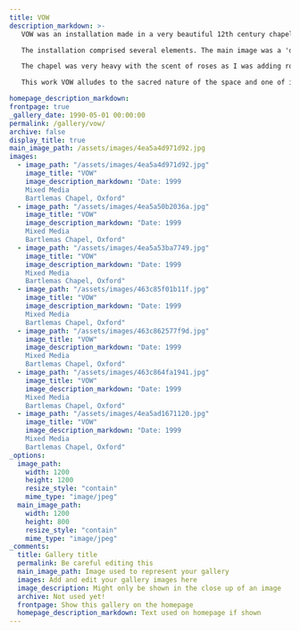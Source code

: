 ```yaml
---
title: VOW
description_markdown: >-
   VOW was an installation made in a very beautiful 12th century chapel in Oxford called Bartlemas Chapel in May 1999. The chapel was once attached to a medieval leper hospital and over the centuries was used for marriages. It is still a consecrated church and monthly services are held there.

   The installation comprised several elements. The main image was a 'drawing' of a rose, made from dried rose petals. This was made on the floor of the chancel in front of the alter. On the seats in the chapel were placed simple black hand mirrors which the viewer could pick up and use for self-reflection. A sound recording played once a minute my own voice unaccompanied singing "When i fall in love it wil be forever" from the Nat King Cole song.  

   The chapel was very heavy with the scent of roses as I was adding rose oil to the petals daily for the week that the piece was installed.  

   This work VOW alludes to the sacred nature of the space and one of it's functions. It offers a timeless and enduring emblem of romantic love as a celebration of it as well as a reflection on the nature of the vow implicit within a marriage.

homepage_description_markdown: 
frontpage: true
_gallery_date: 1990-05-01 00:00:00
permalink: /gallery/vow/
archive: false
display_title: true
main_image_path: /assets/images/4ea5a4d971d92.jpg
images:
  - image_path: "/assets/images/4ea5a4d971d92.jpg"
    image_title: "VOW"
    image_description_markdown: "Date: 1999  
    Mixed Media  
    Bartlemas Chapel, Oxford"
  - image_path: "/assets/images/4ea5a50b2036a.jpg"
    image_title: "VOW"
    image_description_markdown: "Date: 1999  
    Mixed Media  
    Bartlemas Chapel, Oxford"
  - image_path: "/assets/images/4ea5a53ba7749.jpg"
    image_title: "VOW"
    image_description_markdown: "Date: 1999  
    Mixed Media  
    Bartlemas Chapel, Oxford"
  - image_path: "/assets/images/463c85f01b11f.jpg"
    image_title: "VOW"
    image_description_markdown: "Date: 1999  
    Mixed Media  
    Bartlemas Chapel, Oxford"
  - image_path: "/assets/images/463c862577f9d.jpg"
    image_title: "VOW"
    image_description_markdown: "Date: 1999  
    Mixed Media  
    Bartlemas Chapel, Oxford"
  - image_path: "/assets/images/463c864fa1941.jpg"
    image_title: "VOW"
    image_description_markdown: "Date: 1999  
    Mixed Media  
    Bartlemas Chapel, Oxford"
  - image_path: "/assets/images/4ea5ad1671120.jpg"
    image_title: "VOW"
    image_description_markdown: "Date: 1999  
    Mixed Media  
    Bartlemas Chapel, Oxford"
_options:
  image_path:
    width: 1200
    height: 1200
    resize_style: "contain"
    mime_type: "image/jpeg"
  main_image_path:
    width: 1200
    height: 800
    resize_style: "contain"
    mime_type: "image/jpeg"
_comments:
  title: Gallery title
  permalink: Be careful editing this
  main_image_path: Image used to represent your gallery
  images: Add and edit your gallery images here
  image_description: Might only be shown in the close up of an image
  archive: Not used yet!
  frontpage: Show this gallery on the homepage
  homepage_description_markdown: Text used on homepage if shown
---
```




